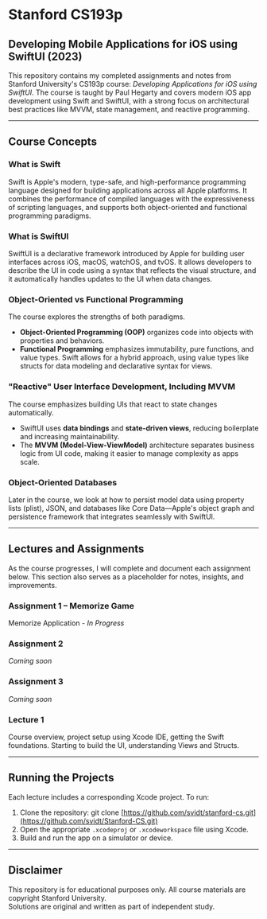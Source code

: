 # Stanford CS193p  
## Developing Mobile Applications for iOS using SwiftUI (2023)

This repository contains my completed assignments and notes from Stanford University's CS193p course: *Developing Applications for iOS using SwiftUI*. The course is taught by Paul Hegarty and covers modern iOS app development using Swift and SwiftUI, with a strong focus on architectural best practices like MVVM, state management, and reactive programming.

---

## Course Concepts

### What is Swift

Swift is Apple's modern, type-safe, and high-performance programming language designed for building applications across all Apple platforms. It combines the performance of compiled languages with the expressiveness of scripting languages, and supports both object-oriented and functional programming paradigms.

### What is SwiftUI

SwiftUI is a declarative framework introduced by Apple for building user interfaces across iOS, macOS, watchOS, and tvOS. It allows developers to describe the UI in code using a syntax that reflects the visual structure, and it automatically handles updates to the UI when data changes.

### Object-Oriented vs Functional Programming

The course explores the strengths of both paradigms.  
- **Object-Oriented Programming (OOP)** organizes code into objects with properties and behaviors.  
- **Functional Programming** emphasizes immutability, pure functions, and value types. Swift allows for a hybrid approach, using value types like structs for data modeling and declarative syntax for views.

### "Reactive" User Interface Development, Including MVVM

The course emphasizes building UIs that react to state changes automatically.  
- SwiftUI uses **data bindings** and **state-driven views**, reducing boilerplate and increasing maintainability.  
- The **MVVM (Model-View-ViewModel)** architecture separates business logic from UI code, making it easier to manage complexity as apps scale.

### Object-Oriented Databases

Later in the course, we look at how to persist model data using property lists (plist), JSON, and databases like Core Data—Apple's object graph and persistence framework that integrates seamlessly with SwiftUI.

---

## Lectures and Assignments

As the course progresses, I will complete and document each assignment below. This section also serves as a placeholder for notes, insights, and improvements.

### Assignment 1 – Memorize Game  
Memorize Application - *In Progress*

### Assignment 2  
*Coming soon*

### Assignment 3
*Coming soon*

### Lecture 1
Course overview, project setup using Xcode IDE, getting the Swift foundations. Starting to build the UI, understanding Views and Structs.

---

## Running the Projects

Each lecture includes a corresponding Xcode project. To run:

1. Clone the repository: git clone [https://github.com/svidt/stanford-cs.git](https://github.com/svidt/Stanford-CS.git)
2. Open the appropriate `.xcodeproj` or `.xcodeworkspace` file using Xcode.
3. Build and run the app on a simulator or device.

---

## Disclaimer

This repository is for educational purposes only. All course materials are copyright Stanford University.  
Solutions are original and written as part of independent study.
